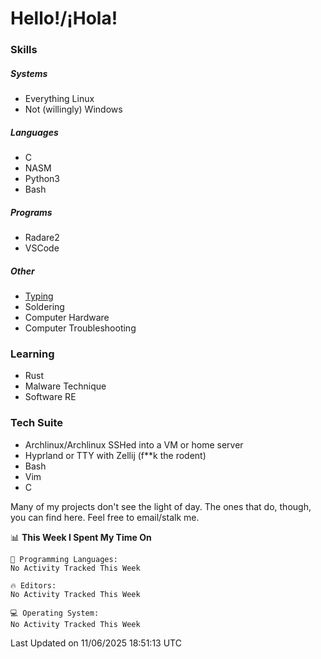 # Hello!/¡Hola!

### Skills

##### Systems

- Everything Linux
- Not (willingly) Windows

##### Languages

- C
- NASM
- Python3
- Bash

##### Programs

- Radare2
- VSCode

##### Other

- [Typing](https://monkeytype.com/profile/IngenuineIntel)
- Soldering
- Computer Hardware
- Computer Troubleshooting

### Learning

- Rust
- Malware Technique
- Software RE

### Tech Suite

- Archlinux/Archlinux SSHed into a VM or home server
- Hyprland or TTY with Zellij (f**k the rodent)
- Bash
- Vim
- C

Many of my projects don't see the light of day. The ones that do, though, you
can find here. Feel free to email/stalk me.

<!--START_SECTION:waka-->
📊 **This Week I Spent My Time On** 

```text
💬 Programming Languages: 
No Activity Tracked This Week

🔥 Editors: 
No Activity Tracked This Week

💻 Operating System: 
No Activity Tracked This Week
```


 Last Updated on 11/06/2025 18:51:13 UTC
<!--END_SECTION:waka-->
